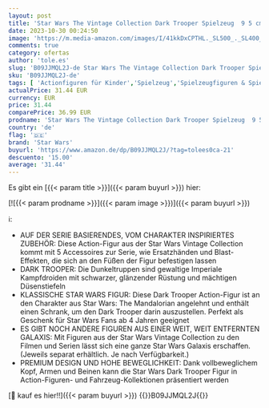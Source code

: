 ```yaml
---
layout: post
title: 'Star Wars The Vintage Collection Dark Trooper Spielzeug  9 5 cm große Action-Figur zu The Mandalorian  Sammelfigur für Kinder ab 4 Jahren'
date: 2023-10-30 00:24:50
image: 'https://m.media-amazon.com/images/I/41kkDxCPTHL._SL500_._SL400_.jpg'
comments: true
category: ofertas
author: 'tole.es'
slug: 'B09JJMQL2J-de Star Wars The Vintage Collection Dark Trooper Spielzeug 9...'
sku: 'B09JJMQL2J-de'
tags: [ 'Actionfiguren für Kinder','Spielzeug','Spielzeugfiguren & Spielsets','star wars','🇩🇪', ]
actualPrice: 31.44 EUR
currency: EUR
price: 31.44
comparePrice: 36.99 EUR
prodname: 'Star Wars The Vintage Collection Dark Trooper Spielzeug  9 5 cm große Action-Figur zu The Mandalorian  Sammelfigur für Kinder ab 4 Jahren'
country: 'de'
flag: '🇩🇪'
brand: 'Star Wars'
buyurl: 'https://www.amazon.de/dp/B09JJMQL2J/?tag=tolees0ca-21'
descuento: '15.00'
average: '31.44'
---
```


Es gibt ein [{{< param title >}}]({{< param buyurl >}}) hier:

[![{{< param prodname >}}]({{< param image >}})]({{< param buyurl >}})

ℹ️:

- AUF DER SERIE BASIERENDES, VOM CHARAKTER INSPIRIERTES ZUBEHÖR: Diese Action-Figur aus der Star Wars Vintage Collection kommt mit 5 Accessoires zur Serie, wie Ersatzhänden und Blast-Effekten, die sich an den Füßen der Figur befestigen lassen
- DARK TROOPER: Die Dunkeltruppen sind gewaltige Imperiale Kampfdroiden mit schwarzer, glänzender Rüstung und mächtigen Düsenstiefeln
- KLASSISCHE STAR WARS FIGUR: Diese Dark Trooper Action-Figur ist an den Charakter aus Star Wars: The Mandalorian angelehnt und enthält einen Schrank, um den Dark Trooper darin auszustellen. Perfekt als Geschenk für Star Wars Fans ab 4 Jahren geeignet
- ES GIBT NOCH ANDERE FIGUREN AUS EINER WEIT, WEIT ENTFERNTEN GALAXIS: Mit Figuren aus der Star Wars Vintage Collection zu den Filmen und Serien lässt sich eine ganze Star Wars Galaxis erschaffen. (Jeweils separat erhältlich. Je nach Verfügbarkeit.)
- PREMIUM DESIGN UND HOHE BEWEGLICHKEIT: Dank vollbeweglichem Kopf, Armen und Beinen kann die Star Wars Dark Trooper Figur in Action-Figuren- und Fahrzeug-Kollektionen präsentiert werden

[🛒 kauf es hier!!]({{< param buyurl >}})
{{<world>}}B09JJMQL2J{{</world>}}
